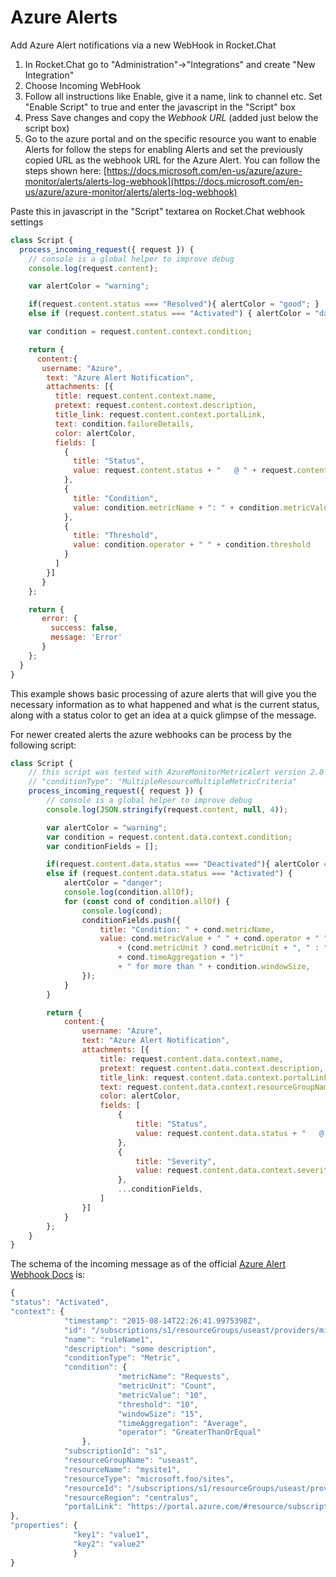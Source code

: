 # Azure Alerts

Add Azure Alert notifications via a new WebHook in Rocket.Chat

1. In Rocket.Chat go to "Administration"->"Integrations" and create "New Integration"
2. Choose Incoming WebHook
3. Follow all instructions like Enable, give it a name, link to channel etc. Set "Enable Script" to true and enter the javascript in the "Script" box
4. Press Save changes and copy the _Webhook URL_ (added just below the script box)
5. Go to the azure portal and on the specific resource you want to enable Alerts for follow the steps for enabling Alerts and set the previously copied URL as the webhook URL for the Azure Alert. You can follow the steps shown here: [https://docs.microsoft.com/en-us/azure/azure-monitor/alerts/alerts-log-webhook](https://docs.microsoft.com/en-us/azure/azure-monitor/alerts/alerts-log-webhook)

Paste this in javascript in the "Script" textarea on Rocket.Chat webhook settings

```javascript
class Script {
  process_incoming_request({ request }) {
    // console is a global helper to improve debug
    console.log(request.content);

    var alertColor = "warning";

    if(request.content.status === "Resolved"){ alertColor = "good"; }
    else if (request.content.status === "Activated") { alertColor = "danger"; }

    var condition = request.content.context.condition;

    return {
      content:{
       username: "Azure",
        text: "Azure Alert Notification",
        attachments: [{
          title: request.content.context.name,
          pretext: request.content.context.description,
          title_link: request.content.context.portalLink,
          text: condition.failureDetails,
          color: alertColor,
          fields: [
            {
              title: "Status",
              value: request.content.status + "   @ " + request.content.context.timestamp
            },
            {
              title: "Condition",
              value: condition.metricName + ": " + condition.metricValue + " " + condition.metricUnit + " for more than " + condition.windowSize + " min."
            },
            {
              title: "Threshold",
              value: condition.operator + " " + condition.threshold
            }
          ]
        }]
       }
    };

    return {
       error: {
         success: false,
         message: 'Error'
       }
    };
  }
}
```

This example shows basic processing of azure alerts that will give you the necessary information as to what happened and what is the current status, along with a status color to get an idea at a quick glimpse of the message.

For newer created alerts the azure webhooks can be process by the following script:

```javascript
class Script {
    // this script was tested with AzureMonitorMetricAlert version 2.0 and should work for
    // "conditionType": "MultipleResourceMultipleMetricCriteria"
    process_incoming_request({ request }) {
        // console is a global helper to improve debug
        console.log(JSON.stringify(request.content, null, 4));

        var alertColor = "warning";
        var condition = request.content.data.context.condition;
        var conditionFields = [];

        if(request.content.data.status === "Deactivated"){ alertColor = "good"; }
        else if (request.content.data.status === "Activated") {
            alertColor = "danger";
            console.log(condition.allOf);
            for (const cond of condition.allOf) {
                console.log(cond);
                conditionFields.push({
                    title: "Condition: " + cond.metricName,
                    value: cond.metricValue + " " + cond.operator + " " + cond.threshold + " ("
                        + (cond.metricUnit ? cond.metricUnit + ", " : "")
                        + cond.timeAggregation + ")"
                        + " for more than " + condition.windowSize,
                });
            }
        }

        return {
            content:{
                username: "Azure",
                text: "Azure Alert Notification",
                attachments: [{
                    title: request.content.data.context.name,
                    pretext: request.content.data.context.description,
                    title_link: request.content.data.context.portalLink,
                    text: request.content.data.context.resourceGroupName + ": " + request.content.data.context.resourceName,
                    color: alertColor,
                    fields: [
                        {
                            title: "Status",
                            value: request.content.data.status + "   @ " + request.content.data.context.timestamp
                        },
                        {
                            title: "Severity",
                            value: request.content.data.context.severity,
                        },
                        ...conditionFields,
                    ]
                }]
            }
        };
    }
}
```

The schema of the incoming message as of the official [Azure Alert Webhook Docs](https://azure.microsoft.com/en-us/documentation/articles/insights-webhooks-alerts/) is:

```javascript
{
"status": "Activated",
"context": {
            "timestamp": "2015-08-14T22:26:41.9975398Z",
            "id": "/subscriptions/s1/resourceGroups/useast/providers/microsoft.insights/alertrules/ruleName1",
            "name": "ruleName1",
            "description": "some description",
            "conditionType": "Metric",
            "condition": {
                        "metricName": "Requests",
                        "metricUnit": "Count",
                        "metricValue": "10",
                        "threshold": "10",
                        "windowSize": "15",
                        "timeAggregation": "Average",
                        "operator": "GreaterThanOrEqual"
                },
            "subscriptionId": "s1",
            "resourceGroupName": "useast",
            "resourceName": "mysite1",
            "resourceType": "microsoft.foo/sites",
            "resourceId": "/subscriptions/s1/resourceGroups/useast/providers/microsoft.foo/sites/mysite1",
            "resourceRegion": "centralus",
            "portalLink": "https://portal.azure.com/#resource/subscriptions/s1/resourceGroups/useast/providers/microsoft.foo/sites/mysite1"
},
"properties": {
              "key1": "value1",
              "key2": "value2"
              }
}
```
